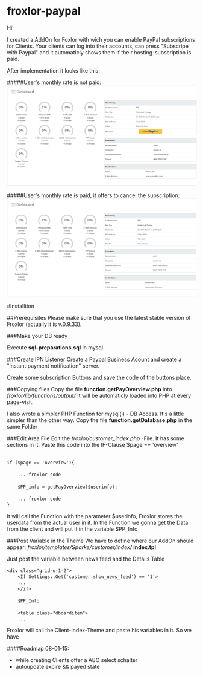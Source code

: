 # froxlor-paypal

Hi!

I created a AddOn for Foxlor with wich you can enable PayPal subscriptions for Clients. Your clients can log into their accounts, can press "Subscripe with Paypal" and it automaticly shows them if their hosting-subscription is paid.

After implementation it looks like this:

#####User's monthly rate is not paid:
![ScreenShot](https://raw.githubusercontent.com/zweistift/froxlor-paypal/master/img/screens.png)

#####User's monthly rate is paid, it offers to cancel the subscription:
![ScreenShot](https://raw.githubusercontent.com/zweistift/froxlor-paypal/master/img/screens2.png)

#Installtion

##Prerequisites
Please make sure that you use the latest stable version of Froxlor (actually it is v.0.9.33).

###Make your DB ready

Execute **sql-preparations.sql** in mysql.


###Create IPN Listener
Create a Paypal Business Acount and create a "instant payment notification" server.

Create some subscription Buttons and save the code of the buttons place.

###Copying files
Copy the file **function.getPayOverview.php** into *froxlor/lib/functions/output/*
It will be automaticly loaded into PHP at every page-visit.

I also wrote a simpler PHP Function for mysql(i) - DB Access. It's a little simpler than the other way. Copy the file **function.getDatabase.php** in the same Folder

###Edit Area File
Edit the *froxlor/customer_index.php* -File. It has some sections in it. Paste this code into the IF-Clause $page == 'overview'
```

if ($page == 'overview'){

    ... froxlor-code
    
    $PP_info = getPayOverview($userinfo);
    
    ... froxlor-code
}
```
It will call the Function with the parameter $userinfo, Froxlor stores the userdata from the actual user in it. In the Function we gonna get the Data from the client and will put it in the variable $PP_Info

###Post Variable in the Theme
We have to define where our AddOn should appear:
*froxlor/templates/Sparke/customer/index/* **index.tpl**

Just post the variable between news feed and the Details Table
```
<div class="grid-u-1-2">
    <If Settings::Get('customer.show_news_feed') == '1'>
    ...
    </if>
    
    $PP_Info
    
    <table class="dboarditem">
    ...
```



Froxlor will call the Client-Index-Theme and paste his variables in it. So we have 










####Roadmap 08-01-15:
* while creating Clients offer a ABO select schalter
* autoupdate expire && payed state





